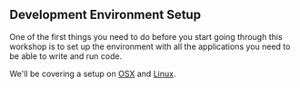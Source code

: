 ## Development Environment Setup

One of the first things you need to do before you start going through this workshop is to set up the environment with all the applications you need to be able to write and run code. 

We'll be covering a setup on [OSX](/mac_osx.md) and [Linux](/linux.md).
